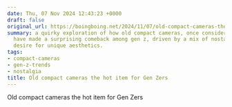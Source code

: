 ```yaml
---
date: Thu, 07 Nov 2024 12:43:23 +0000
draft: false
original_url: https://boingboing.net/2024/11/07/old-compact-cameras-the-hot-item-for-gen-zers.html
summary: a quirky exploration of how old compact cameras, once considered obsolete,
  have made a surprising comeback among gen z, driven by a mix of nostalgia and the
  desire for unique aesthetics.
tags:
- compact-cameras
- gen-z-trends
- nostalgia
title: Old compact cameras the hot item for Gen Zers
---
```


Old compact cameras the hot item for Gen Zers